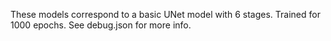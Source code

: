 These models correspond to a basic UNet model with 6 stages. Trained for 1000 epochs.
See debug.json for more info.